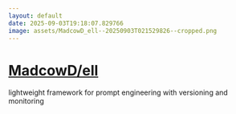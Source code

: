 ```yaml
---
layout: default
date: 2025-09-03T19:18:07.829766
image: assets/MadcowD_ell--20250903T021529826--cropped.png
---
```


# [MadcowD/ell](https://github.com/MadcowD/ell)

lightweight framework for prompt engineering with versioning and monitoring
